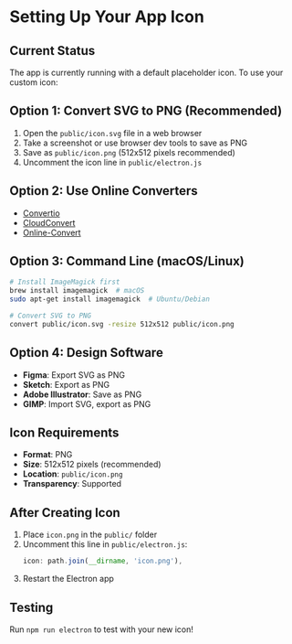 # Setting Up Your App Icon

## Current Status
The app is currently running with a default placeholder icon. To use your custom icon:

## Option 1: Convert SVG to PNG (Recommended)
1. Open the `public/icon.svg` file in a web browser
2. Take a screenshot or use browser dev tools to save as PNG
3. Save as `public/icon.png` (512x512 pixels recommended)
4. Uncomment the icon line in `public/electron.js`

## Option 2: Use Online Converters
- [Convertio](https://convertio.co/svg-png/)
- [CloudConvert](https://cloudconvert.com/svg-to-png)
- [Online-Convert](https://image.online-convert.com/convert-to-png)

## Option 3: Command Line (macOS/Linux)
```bash
# Install ImageMagick first
brew install imagemagick  # macOS
sudo apt-get install imagemagick  # Ubuntu/Debian

# Convert SVG to PNG
convert public/icon.svg -resize 512x512 public/icon.png
```

## Option 4: Design Software
- **Figma**: Export SVG as PNG
- **Sketch**: Export as PNG
- **Adobe Illustrator**: Save as PNG
- **GIMP**: Import SVG, export as PNG

## Icon Requirements
- **Format**: PNG
- **Size**: 512x512 pixels (recommended)
- **Location**: `public/icon.png`
- **Transparency**: Supported

## After Creating Icon
1. Place `icon.png` in the `public/` folder
2. Uncomment this line in `public/electron.js`:
   ```javascript
   icon: path.join(__dirname, 'icon.png'),
   ```
3. Restart the Electron app

## Testing
Run `npm run electron` to test with your new icon!
